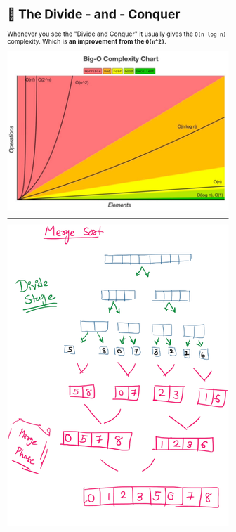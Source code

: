 # 👑 The Divide - and - Conquer

Whenever you see the "Divide and Conquer" it usually gives the `O(n log n)` complexity. Which is **an improvement from the `O(n^2)`**.

![complexity](../../images/big-o.png)

___

![merge-sort](../../images/merge-sort.png)
